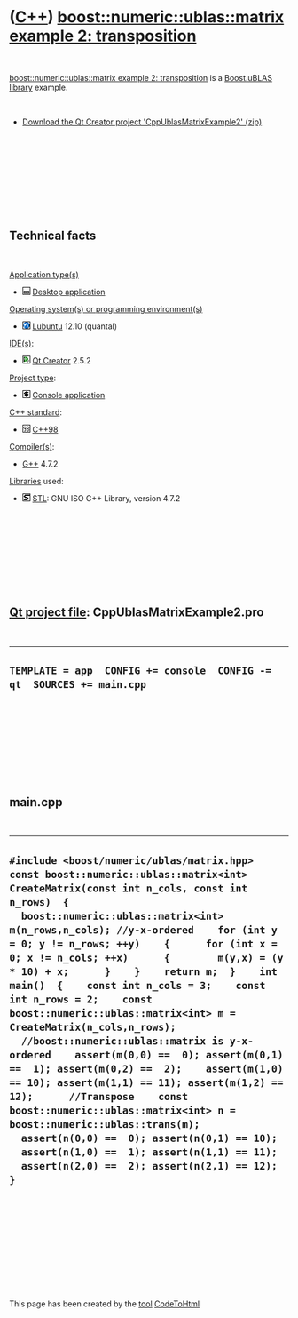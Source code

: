 



 

 

 

 

 

([C++](Cpp.htm)) [boost::numeric::ublas::matrix example 2: transposition](CppUblasMatrixExample2.htm)
=====================================================================================================

 

[boost::numeric::ublas::matrix example 2:
transposition](CppUblasMatrixExample2.htm) is a
[Boost.uBLAS](CppUblas.htm) [library](CppLibrary.htm) example.

 

-   [Download the Qt Creator project
    'CppUblasMatrixExample2' (zip)](CppUblasMatrixExample2.zip)

 

 

 

 

 

Technical facts
---------------

 

[Application type(s)](CppApplication.htm)

-   ![Desktop](PicDesktop.png) [Desktop
    application](CppDesktopApplication.htm)

[Operating system(s) or programming environment(s)](CppOs.htm)

-   ![Lubuntu](PicLubuntu.png) [Lubuntu](CppLubuntu.htm) 12.10 (quantal)

[IDE(s)](CppIde.htm):

-   ![Qt Creator](PicQtCreator.png) [Qt Creator](CppQtCreator.htm) 2.5.2

[Project type](CppQtProjectType.htm):

-   ![console](PicConsole.png) [Console
    application](CppConsoleApplication.htm)

[C++ standard](CppStandard.htm):

-   ![C++98](PicCpp98.png) [C++98](Cpp98.htm)

[Compiler(s)](CppCompiler.htm):

-   [G++](CppGpp.htm) 4.7.2

[Libraries](CppLibrary.htm) used:

-   ![STL](PicStl.png) [STL](CppStl.htm): GNU ISO C++ Library, version
    4.7.2

 

 

 

 

 

[Qt project file](CppQtProjectFile.htm): CppUblasMatrixExample2.pro
-------------------------------------------------------------------

 

  ----------------------------------------------------------------------------
  ` TEMPLATE = app  CONFIG += console  CONFIG -= qt  SOURCES += main.cpp   `
  ----------------------------------------------------------------------------

 

 

 

 

 

main.cpp
--------

 

  -------------------------------------------------------------------------------------------------------------------------------------------------------------------------------------------------------------------------------------------------------------------------------------------------------------------------------------------------------------------------------------------------------------------------------------------------------------------------------------------------------------------------------------------------------------------------------------------------------------------------------------------------------------------------------------------------------------------------------------------------------------------------------------------------------------------------------------------------------------------------------------------------------------------------------------------------------------------------
  ` #include <boost/numeric/ublas/matrix.hpp>      const boost::numeric::ublas::matrix<int> CreateMatrix(const int n_cols, const int n_rows)  {    boost::numeric::ublas::matrix<int> m(n_rows,n_cols); //y-x-ordered    for (int y = 0; y != n_rows; ++y)    {      for (int x = 0; x != n_cols; ++x)      {        m(y,x) = (y * 10) + x;      }    }    return m;  }    int main()  {    const int n_cols = 3;    const int n_rows = 2;    const boost::numeric::ublas::matrix<int> m = CreateMatrix(n_cols,n_rows);      //boost::numeric::ublas::matrix is y-x-ordered    assert(m(0,0) ==  0); assert(m(0,1) ==  1); assert(m(0,2) ==  2);    assert(m(1,0) == 10); assert(m(1,1) == 11); assert(m(1,2) == 12);      //Transpose    const boost::numeric::ublas::matrix<int> n = boost::numeric::ublas::trans(m);    assert(n(0,0) ==  0); assert(n(0,1) == 10);    assert(n(1,0) ==  1); assert(n(1,1) == 11);    assert(n(2,0) ==  2); assert(n(2,1) == 12);  } `
  -------------------------------------------------------------------------------------------------------------------------------------------------------------------------------------------------------------------------------------------------------------------------------------------------------------------------------------------------------------------------------------------------------------------------------------------------------------------------------------------------------------------------------------------------------------------------------------------------------------------------------------------------------------------------------------------------------------------------------------------------------------------------------------------------------------------------------------------------------------------------------------------------------------------------------------------------------------------------

 

 

 

 

 





 




This page has been created by the [tool](Tools.htm)
[CodeToHtml](ToolCodeToHtml.htm)
